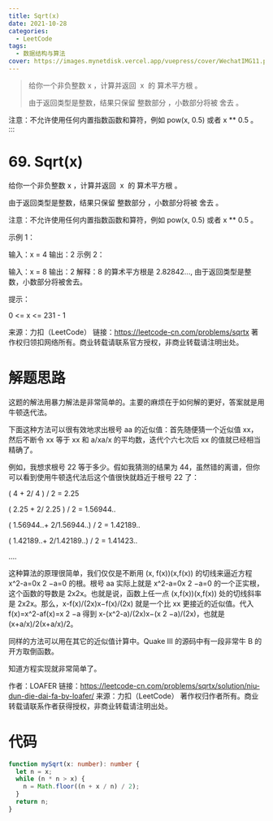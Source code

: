 ```yaml
---
title: Sqrt(x)
date: 2021-10-28
categories:
  - LeetCode
tags:
  - 数据结构与算法
cover: https://images.mynetdisk.vercel.app/vuepress/cover/WechatIMG11.png
---
```


> 给你一个非负整数 x ，计算并返回  x  的 算术平方根 。
>
> 由于返回类型是整数，结果只保留 整数部分 ，小数部分将被 舍去 。

注意：不允许使用任何内置指数函数和算符，例如 pow(x, 0.5) 或者 x \*\* 0.5 。
:::

<!-- more -->

# 69. Sqrt(x)

给你一个非负整数 x ，计算并返回  x  的 算术平方根 。

由于返回类型是整数，结果只保留 整数部分 ，小数部分将被 舍去 。

注意：不允许使用任何内置指数函数和算符，例如 pow(x, 0.5) 或者 x \*\* 0.5 。



示例 1：

输入：x = 4
输出：2
示例 2：

输入：x = 8
输出：2
解释：8 的算术平方根是 2.82842..., 由于返回类型是整数，小数部分将被舍去。



提示：

0 <= x <= 231 - 1

来源：力扣（LeetCode）
链接：https://leetcode-cn.com/problems/sqrtx
著作权归领扣网络所有。商业转载请联系官方授权，非商业转载请注明出处。

# 解题思路

这题的解法用暴力解法是非常简单的。主要的麻烦在于如何解的更好，答案就是用牛顿迭代法。

下面这种方法可以很有效地求出根号 aa 的近似值：首先随便猜一个近似值 xx，然后不断令 xx 等于 xx 和 a/xa/x 的平均数，迭代个六七次后 xx 的值就已经相当精确了。

例如，我想求根号 22 等于多少。假如我猜测的结果为 44，虽然错的离谱，但你可以看到使用牛顿迭代法后这个值很快就趋近于根号 22 了：

( 4 + 2/ 4 ) / 2 = 2.25

( 2.25 + 2/ 2.25 ) / 2 = 1.56944..

( 1.56944..+ 2/1.56944..) / 2 = 1.42189..

( 1.42189..+ 2/1.42189..) / 2 = 1.41423..

….

这种算法的原理很简单，我们仅仅是不断用 (x, f(x))(x,f(x)) 的切线来逼近方程 x^2-a=0x
2
−a=0 的根。根号 aa 实际上就是 x^2-a=0x
2
−a=0 的一个正实根，这个函数的导数是 2x2x。也就是说，函数上任一点 (x,f(x))(x,f(x)) 处的切线斜率是 2x2x。那么，x-f(x)/(2x)x−f(x)/(2x) 就是一个比 xx 更接近的近似值。代入 f(x)=x^2-af(x)=x
2
−a 得到 x-(x^2-a)/(2x)x−(x
2
−a)/(2x)，也就是 (x+a/x)/2(x+a/x)/2。

同样的方法可以用在其它的近似值计算中。Quake III 的源码中有一段非常牛 B 的开方取倒函数。

知道方程实现就非常简单了。

作者：LOAFER
链接：https://leetcode-cn.com/problems/sqrtx/solution/niu-dun-die-dai-fa-by-loafer/
来源：力扣（LeetCode）
著作权归作者所有。商业转载请联系作者获得授权，非商业转载请注明出处。

# 代码

```ts
function mySqrt(x: number): number {
  let n = x;
  while (n * n > x) {
    n = Math.floor((n + x / n) / 2);
  }
  return n;
}
```
